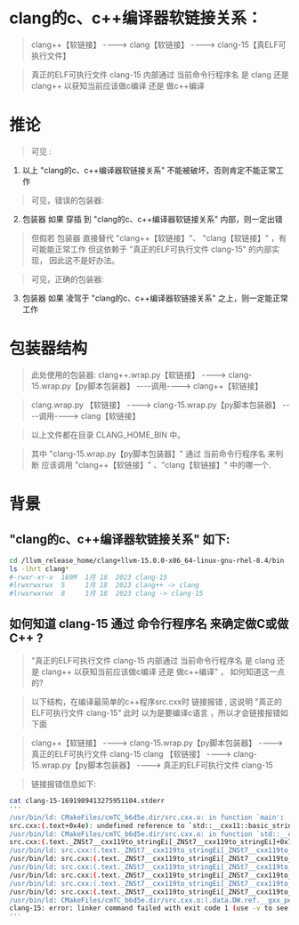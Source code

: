
# clang的c、c++编译器软链接关系：
> clang++【软链接】 ----> clang【软链接】 ---->  clang-15【真ELF可执行文件】

> 真正的ELF可执行文件 clang-15 内部通过 当前命令行程序名 是 clang 还是 clang++ 以获知当前应该做c编译 还是 做c++编译

# 推论
>可见 :

1. 以上 "clang的c、c++编译器软链接关系" 不能被破坏，否则肯定不能正常工作

> 可见，错误的包装器:

2. 包装器  如果   穿插 到 "clang的c、c++编译器软链接关系" 内部，则一定出错
>    但假若  包装器 直接替代 "clang++【软链接】"、 "clang【软链接】"  ，有可能能正常工作 但这依赖于  "真正的ELF可执行文件 clang-15" 的内部实现，
>       因此这不是好办法。

> 可见，正确的包装器:
3. 包装器  如果   凌驾于  "clang的c、c++编译器软链接关系" 之上，则一定能正常工作

# 包装器结构
> 此处使用的包装器:
> clang++.wrap.py【软链接】 ---->  clang-15.wrap.py【py脚本包装器】  ----调用----> clang++【软链接】

> clang.wrap.py  【软链接】 ---->  clang-15.wrap.py【py脚本包装器】  ----调用----> clang【软链接】

> 以上文件都在目录 CLANG_HOME_BIN 中。

> 其中 "clang-15.wrap.py【py脚本包装器】" 通过 当前命令行程序名 来判断 应该调用 "clang++【软链接】" 、"clang【软链接】" 中的哪一个.

# 背景
## "clang的c、c++编译器软链接关系" 如下:
```bash
cd /llvm_release_home/clang+llvm-15.0.0-x86_64-linux-gnu-rhel-8.4/bin
ls -lhrt clang*
#-rwxr-xr-x  169M  1月 18  2023 clang-15
#lrwxrwxrwx  5     1月 18  2023 clang++ -> clang
#lrwxrwxrwx  8     1月 18  2023 clang -> clang-15
```

## 如何知道 clang-15 通过 命令行程序名 来确定做C或做C++ ?
>    "真正的ELF可执行文件 clang-15 内部通过 当前命令行程序名 是 clang 还是 clang++ 以获知当前应该做c编译 还是 做c++编译"  ， 如何知道这一点的?

> 以下结构，在编译最简单的c++程序src.cxx时 链接报错  , 这说明 "真正的ELF可执行文件 clang-15" 此时 以为是要编译c语言  ，所以才会链接报错如下面 

> clang++【软链接】 ---->  clang-15.wrap.py【py脚本包装器】  ----> 真正的ELF可执行文件 clang-15
> clang  【软链接】 ---->  clang-15.wrap.py【py脚本包装器】  ----> 真正的ELF可执行文件 clang-15

> 链接报错信息如下:
```bash
cat clang-15-1691989413275951104.stderr
'''
/usr/bin/ld: CMakeFiles/cmTC_b6d5e.dir/src.cxx.o: in function `main':
src.cxx:(.text+0x4e): undefined reference to `std::__cxx11::basic_string<char, std::char_traits<char>, std::allocator<char> >::~basic_string()'
/usr/bin/ld: CMakeFiles/cmTC_b6d5e.dir/src.cxx.o: in function `std::__cxx11::to_string(int)':
src.cxx:(.text._ZNSt7__cxx119to_stringEi[_ZNSt7__cxx119to_stringEi]+0x7a): undefined reference to `std::allocator<char>::allocator()'
/usr/bin/ld: src.cxx:(.text._ZNSt7__cxx119to_stringEi[_ZNSt7__cxx119to_stringEi]+0x90): undefined reference to `std::__cxx11::basic_string<char, std::char_traits<char>, std::allocator<char> >::basic_string(unsigned long, char, std::allocator<char> const&)'
/usr/bin/ld: src.cxx:(.text._ZNSt7__cxx119to_stringEi[_ZNSt7__cxx119to_stringEi]+0x9e): undefined reference to `std::allocator<char>::~allocator()'
/usr/bin/ld: src.cxx:(.text._ZNSt7__cxx119to_stringEi[_ZNSt7__cxx119to_stringEi]+0xb0): undefined reference to `std::__cxx11::basic_string<char, std::char_traits<char>, std::allocator<char> >::operator[](unsigned long)'
/usr/bin/ld: src.cxx:(.text._ZNSt7__cxx119to_stringEi[_ZNSt7__cxx119to_stringEi]+0xf0): undefined reference to `std::allocator<char>::~allocator()'
/usr/bin/ld: src.cxx:(.text._ZNSt7__cxx119to_stringEi[_ZNSt7__cxx119to_stringEi]+0x10a): undefined reference to `std::__cxx11::basic_string<char, std::char_traits<char>, std::allocator<char> >::~basic_string()'
/usr/bin/ld: src.cxx:(.text._ZNSt7__cxx119to_stringEi[_ZNSt7__cxx119to_stringEi]+0x118): undefined reference to `std::__cxx11::basic_string<char, std::char_traits<char>, std::allocator<char> >::~basic_string()'
/usr/bin/ld: CMakeFiles/cmTC_b6d5e.dir/src.cxx.o:(.data.DW.ref.__gxx_personality_v0[DW.ref.__gxx_personality_v0]+0x0): undefined reference to `__gxx_personality_v0'
clang-15: error: linker command failed with exit code 1 (use -v to see invocation)
'''
```